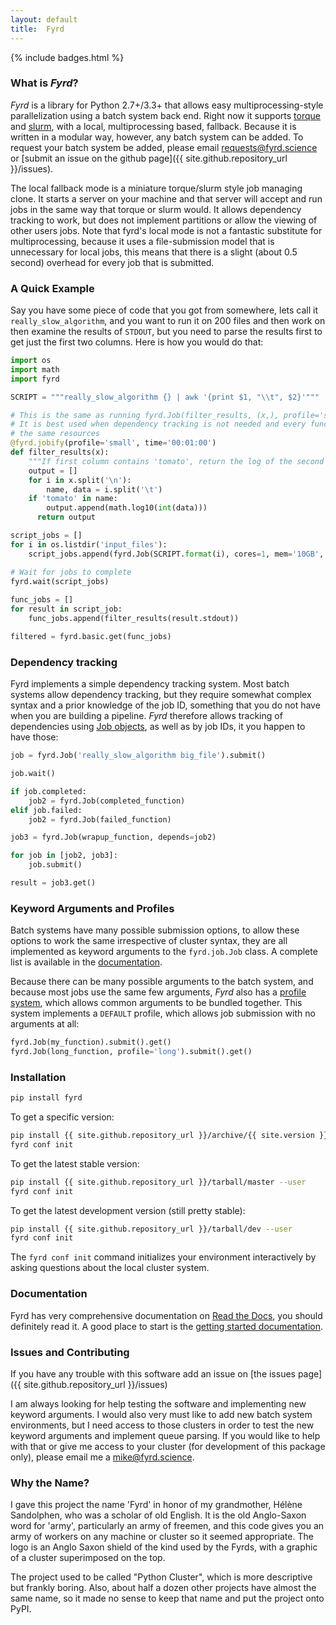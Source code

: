 ```yaml
---
layout: default
title:  Fyrd
---
```


{% include badges.html %}

### What is *Fyrd*?

*Fyrd* is a library for Python 2.7+/3.3+ that allows easy multiprocessing-style parallelization using a batch system back end. Right now it supports [torque](http://www.adaptivecomputing.com/products/open-source/torque/) and [slurm](https://slurm.schedmd.com/), with a local, multiprocessing based, fallback. Because it is written in a modular way, however, any batch system can be added. To request your batch system be added, please email requests@fyrd.science or [submit an issue on the github page]({{ site.github.repository_url }}/issues).

The local fallback mode is a miniature torque/slurm style job managing clone. It starts a server on your machine and that server will accept and run jobs in the same way that torque or slurm would. It allows dependency tracking to work, but does not implement partitions or allow the viewing of other users jobs. Note that fyrd's local mode is not a fantastic substitute for multiprocessing, because it uses a file-submission model that is unnecessary for local jobs, this means that there is a slight (about 0.5 second) overhead for every job that is submitted.

### A Quick Example

Say you have some piece of code that you got from somewhere, lets call it `really_slow_algorithm`, and you want to run it on 200 files and then work on then examine the results of `STDOUT`, but you need to parse the results first to get just the first two columns. Here is how you would do that:

```python
import os
import math
import fyrd

SCRIPT = """really_slow_algorithm {} | awk '{print $1, "\\t", $2}'"""

# This is the same as running fyrd.Job(filter_results, (x,), profile='small', time='00:01:00').submit()
# It is best used when dependency tracking is not needed and every function submission requires
# the same resources
@fyrd.jobify(profile='small', time='00:01:00')
def filter_results(x):
    """If first column contains 'tomato', return the log of the second column."""
    output = []
    for i in x.split('\n'):
        name, data = i.split('\t')
    if 'tomato' in name:
        output.append(math.log10(int(data)))
      return output

script_jobs = []
for i in os.listdir('input_files'):
    script_jobs.append(fyrd.Job(SCRIPT.format(i), cores=1, mem='10GB', time='48:00:00').submit())

# Wait for jobs to complete
fyrd.wait(script_jobs)
    
func_jobs = []
for result in script_job:
    func_jobs.append(filter_results(result.stdout))

filtered = fyrd.basic.get(func_jobs)
```

### Dependency tracking

Fyrd implements a simple dependency tracking system. Most batch systems allow dependency tracking, but they require somewhat complex syntax and a prior knowledge of the job ID, something that you do not have when you are building a pipeline. *Fyrd* therefore allows tracking of dependencies using [Job objects](https://fyrd.readthedocs.io/en/latest/api.html#fyrd.Job), as well as by job IDs, it you happen to have those:

```python
job = fyrd.Job('really_slow_algorithm big_file').submit()

job.wait()

if job.completed:
    job2 = fyrd.Job(completed_function)
elif job.failed:
    job2 = fyrd.Job(failed_function)

job3 = fyrd.Job(wrapup_function, depends=job2)

for job in [job2, job3]:
    job.submit()

result = job3.get()
```

### Keyword Arguments and Profiles

Batch systems have many possible submission options, to allow these options to work the same irrespective of cluster syntax, they are all implemented as keyword arguments to the `fyrd.job.Job` class. A complete list is available in the [documentation](https://fyrd.readthedocs.io/en/latest/keywords.html).

Because there can be many possible arguments to the batch system, and because most jobs use the same few arguments, *Fyrd* also has a [profile system](https://fyrd.readthedocs.io/en/latest/basic_usage.html#profiles), which allows common arguments to be bundled together. This system implements a `DEFAULT` profile, which allows job submission with no arguments at all:

```python
fyrd.Job(my_function).submit().get()
fyrd.Job(long_function, profile='long').submit().get()
```

### Installation

```bash
pip install fyrd
```

To get a specific version:
```bash
pip install {{ site.github.repository_url }}/archive/{{ site.version }}.tar.gz --user
fyrd conf init
```

To get the latest stable version:

```bash
pip install {{ site.github.repository_url }}/tarball/master --user
fyrd conf init
```

To get the latest development version (still pretty stable):

```bash
pip install {{ site.github.repository_url }}/tarball/dev --user
fyrd conf init
```
 

The `fyrd conf init` command initializes your environment interactively by asking questions about the local cluster system.

### Documentation

Fyrd has very comprehensive documentation on [Read the Docs](https://fyrd.readthedocs.org), you should definitely read it. A good place to start is the [getting started documentation](https://fyrd.readthedocs.io/en/latest/basic_usage.html#).

### Issues and Contributing

If you have any trouble with this software add an issue on [the issues page]({{ site.github.repository_url }}/issues)

I am always looking for help testing the software and implementing new keyword arguments. I would also very must like to add new batch system environments, but I need access to those clusters in order to test the new keyword arguments and implement queue parsing. If you would like to help with that or give me access to your cluster (for development of this package only), please email me a mike@fyrd.science.

### Why the Name?

I gave this project the name 'Fyrd' in honor of my grandmother, Hélène Sandolphen, who was a scholar of old English. It is the old Anglo-Saxon word for 'army', particularly an army of freemen, and this code gives you an army of workers on any machine or cluster so it seemed appropriate. The logo is an Anglo Saxon shield of the kind used by the Fyrds, with a graphic of a cluster superimposed on the top.

The project used to be called "Python Cluster", which is more descriptive but frankly boring. Also, about half a dozen other projects have almost the same name, so it made no sense to keep that name and put the project onto PyPI.
